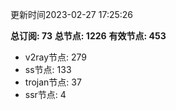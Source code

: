 更新时间2023-02-27 17:25:26

**总订阅: 73**
**总节点: 1226**
**有效节点: 453**
- v2ray节点: 279
- ss节点: 133
- trojan节点: 37
- ssr节点: 4

